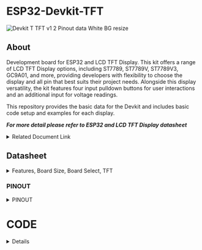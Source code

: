 # ESP32-Devkit-TFT

![Devkit T TFT v1 2 Pinout data White BG resize](https://github.com/TanderStudio/ESP32-Devkit-TFT/assets/157987904/b7c1764c-308f-49d5-8b1e-15cc54aedc22)

## About
Development board for ESP32 and LCD TFT Display. This kit offers a range of LCD TFT Display options, including ST7789, ST7789V, ST7789V3, GC9A01, and more, providing developers with flexibility to choose the display and all pin that best suits their project needs. Alongside this display versatility, the kit features four input pulldown buttons for user interactions and an additional input for voltage readings.

This repository provides the basic data for the Devkit and includes basic code setup and examples for each display.

***For more detail please refer to ESP32 and LCD TFT Display datasheet***
<details> 
<summary>Related Document Link</summary>

+ [ESP32 WROOM 32 Datasheet](https://www.espressif.com/sites/default/files/documentation/esp32-wroom-32_datasheet_en.pdf) PDF
+ [ESP32-DevkitC V4](https://docs.espressif.com/projects/esp-idf/en/latest/esp32/hw-reference/esp32/get-started-devkitc.html)
+ [ESP32-Series Datasheet](https://www.espressif.com/sites/default/files/documentation/esp32_datasheet_en.pdf) PDF
+ [GC9A01 Datasheet](https://www.buydisplay.com/download/ic/GC9A01A.pdf) PDF

</details>



## Datasheet
<details>
  <summary> Features, Board Size, Board Select, TFT</summary>
  
   ### Description
Features: 
  +	ESP32-WROOM-32X
  +	USB Protection Diode
  + USB Type-C
  + Max +6V Input 
  +	40 Pin
  +	LCD TFT Display
  +	UART CH340C
  +	3.3V Logic Level
  +	Built In LED (GPIO2)
  +	Voltage Input Read (Max +6V)
  
  Board Size:
  +	Width: 46.04 mm x Length: 51.26 mm (With Antenna: 57.51 mm)
  
  Compatible Board Select: 
  +	uPesy ESP32 Wroom DevKit
  +	Denky32 (WROOM32)
  
  LCD TFT Display Resolution:
  +	ST7789V3 (172x320 px)
  +	ST7789V2 (240x280 px)
  +	ST7789 (240x240 px)
  +	GC9A01 (240x240 px)
  
  ### SCHEMATIC
  ![image_2024-01-31_170944306](https://github.com/TanderStudio/ESP32-Devkit-TFT/assets/157987904/b922a3a0-2e35-49ee-9fa5-110b4d7dcd37)

  ### BOARD DIMENSION

  ![Screenshot 2024-01-31 190518](https://github.com/TanderStudio/ESP32-Devkit-TFT/assets/157987904/d486ddf6-295e-46d6-9c67-f18a85f52e3e)
  
</details>

### PINOUT
<details>
<summary> PINOUT </summary>

#### TFT 
Each display have the same pin
| LCD TFT DISPLAY | GPIO |
| ----------- | -- |
| `MOSI`      | 23 |
| `SCK`       | 28 |
| `CS`        | 16 |
| `DC`        | 5  |
| `RST`       | 17 |
| `BackLight` | 4  |

#### Button
| BUTTON | GPIO |
| ----------- | -- |
| `INPUT 1`   | 35 |
| `INPUT 2`   | 32 |
| `INPUT 3`   | 33 |
| `INPUT 4`   | 25 |

#### Other
| Name | GPIO |
| -----------     | -- |
| `Voltage Read`  | 34 |
| `LED`           | 28 |

</details>

# CODE
<details>
  <summary> Details </summary>

To start, this Devkit board utilizes the same ESP32 as other Devkits. Specifically, it employs either the `ESP32-WROOM-32D` or `ESP32-WROOM-32U` module, which can be identified on the module itself. Additionally, this board is compatible with other libraries, as long as they do not interfere with pins already in use on the Devkit.

If you are using `platform.io`, select the `uPesy ESP32 Wroom DevKit` as the target `board`.
  
## Devkit
<details>
<summary>V Read, LED, Button</summary>
  
  ### Voltage Read
  This code snippet is for reading the voltage on an ESP32, offering a straightforward method for monitoring battery levels. It's crucial to acknowledge that the accuracy of voltage readings may differ among individual ESP32 devices, and the ADC readings of the ESP32 `may not` exhibit a linear pattern. The voltage input read system employs a basic voltage divider using `two` `220k` ohm resistors, as indicated in the schematic. The code is setup to operate with this specific voltage divider setup.


  put the code on the `void loop` and the `GPIO` pin is `34`
  ```
float VoltageRead = analogRead(34);
  for (int i = 0; i < 16; i++) {
    VoltageRead = VoltageRead + analogRead(34); // ADC
  }
  float Voltage = 2 * VoltageRead / 16 / 4095.0 * 3.3; // ADC correction, ADC range: 0-4095, Vref: 3.3V
  Serial.println(Voltage,3);
```
  ### Built in LED
  This code snippet is for controlling the LED on the Devkit, which is connected to GPIO 2. You can use this LED in the same way as any standard LED.

  ### Button
  
  
</details>

## TFT
<details>
  
To begin, you can choose any display library compatible with the ESP32 Devkit and TFT display. I recommend using either [TFT_eSPI](https://github.com/Bodmer/TFT_eSPI?tab=readme-ov-file) by Bodmer or [LovyanGFX](https://github.com/lovyan03/LovyanGFX) by lovyan03.

The `pin` configuration for the display that is compatible with this board remains the same across various displays.

to controll the `Backlight` i recommend to do it separately from the library

| LCD TFT DISPLAY | GPIO |
| ----------- | -- |
| `MOSI`      | 23 |
| `SCK`       | 28 |
| `CS`        | 16 |
| `DC`        | 5  |
| `RST`       | 17 |
| `BackLight` | 4  |
</details>
  
</details>


